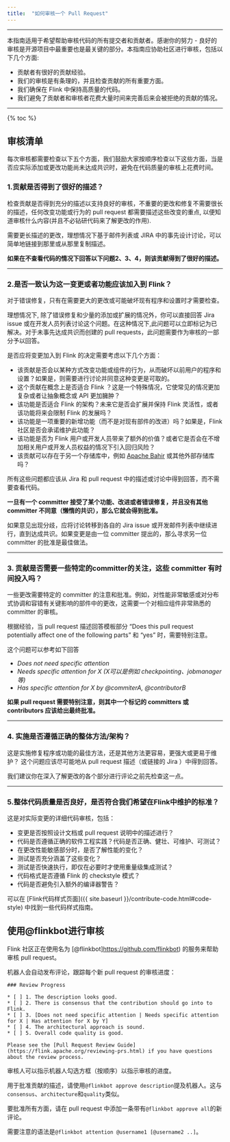 ```yaml
---
title:  "如何审核一个 Pull Request"
---
```


<hr />

本指南适用于希望帮助审核代码的所有提交者和贡献者。感谢你的努力 - 良好的审核是开源项目中最重要也是最关键的部分。本指南应协助社区进行审核，包括以下几个方面:

* 贡献者有很好的贡献经验。
* 我们的审核是有条理的，并且检查贡献的所有重要方面。
* 我们确保在 Flink 中保持高质量的代码。
* 我们避免了贡献者和审核者花费大量时间来完善后来会被拒绝的贡献的情况。

----

{% toc %}

## 审核清单

每次审核都需要检查以下五个方面，我们鼓励大家按顺序检查以下这些方面，当是否应实际添加或更改功能尚未达成共识时，避免在代码质量的审核上花费时间。

### 1.贡献是否得到了很好的描述？

检查贡献是否得到充分的描述以支持良好的审核，不重要的更改和修复不需要很长的描述，任何改变功能或行为的 pull request 都需要描述这些改变的重点, 以便知道审核什么内容(并且不必钻研代码来了解更改的作用).

需要更长描述的更改，理想情况下基于邮件列表或 JIRA 中的事先设计讨论，可以简单地链接到那里或从那里复制描述。

**如果在不查看代码的情况下回答以下问题2、3、4，则该贡献得到了很好的描述。**

-----

### 2.是否一致认为这一变更或者功能应该加入到 Flink？

对于错误修复，只有在需要更大的更改或可能破坏现有程序和设置时才需要检查。

理想情况下, 除了错误修复和少量的添加或扩展的情况外，你可以直接回答 Jira issue 或在开发人员列表讨论这个问题。在这种情况下,此问题可以立即标记为已解决。对于未事先达成共识而创建的 pull requests，此问题需要作为审核的一部分予以回答。

是否应将变更加入到 Flink 的决定需要考虑以下几个方面：

* 该贡献是否会以某种方式改变功能或组件的行为，从而破坏以前用户的程序和设置？如果是，则需要进行讨论并同意这种变更是可取的。
* 这个贡献在概念上是否适合 Flink ？这是一个特殊情况，它使常见的情况更加复杂或者让抽象概念或 API 更加臃肿？
* 该功能是否适合 Flink 的架构？未来它是否会扩展并保持 Flink 灵活性，或者该功能将来会限制 Flink 的发展吗？
* 该功能是一项重要的新增功能（而不是对现有部件的改进）吗？如果是，Flink 社区是否会承诺维护此功能？
* 该功能是否为 Flink 用户或开发人员带来了额外的价值？或者它是否会在不增加相关用户或开发人员权益的情况下引入回归风险？
* 该贡献可以存在于另一个存储库中，例如 [Apache Bahir](https://bahir.apache.org) 或其他外部存储库吗？

所有这些问题都应该从 Jira 和 pull request 中的描述或讨论中得到回答，而不需要查看代码。

**一旦有一个 committer 接受了某个功能、改进或者错误修复，并且没有其他 committer 不同意（懒惰的共识），那么它就会得到批准。** 

如果意见出现分歧，应将讨论转移到各自的 Jira issue 或开发邮件列表中继续进行，直到达成共识。如果变更是由一位 committer 提出的，那么寻求另一位 committer 的批准是最佳做法。

-----

### 3. 贡献是否需要一些特定的committer的关注，这些 committer 有时间投入吗？

一些更改需要特定的 committer 的注意和批准。例如，对性能非常敏感或对分布式协调和容错有关键影响的部件中的更改，这需要一个对相应组件非常熟悉的 committer 的审核。

根据经验，当 pull request 描述回答模板部分 “Does this pull request potentially affect one of the following parts” 和 “yes” 时，需要特别注意。

这个问题可以参考如下回答

* *Does not need specific attention*
* *Needs specific attention for X (X可以是例如 checkpointing、jobmanager 等)*
* *Has specific attention for X by @commiterA, @contributorB*

**如果 pull request 需要特别注意，则其中一个标记的 committers 或 contributors 应该给出最终批准。**

----

### 4. 实施是否遵循正确的整体方法/架构？

这是实施修复程序或功能的最佳方法，还是其他方法更容易，更强大或更易于维护？
这个问题应该尽可能地从 pull request 描述（或链接的 Jira ）中得到回答。

我们建议你在深入了解更改的各个部分进行评论之前先检查这一点。

----

### 5.整体代码质量是否良好，是否符合我们希望在Flink中维护的标准？

这是对实际变更的详细代码审核，包括：

* 变更是否按照设计文档或 pull request 说明中的描述进行？
* 代码是否遵循正确的软件工程实践？代码是否正确、健壮、可维护、可测试？
* 在更改性能敏感部分时，是否了解性能的变化？
* 测试是否充分涵盖了这些变化？
* 测试是否快速执行，即仅在必要时才使用重量级集成测试？
* 代码格式是否遵循 Flink 的 checkstyle 模式？
* 代码是否避免引入额外的编译器警告？

可以在 [Flink代码样式页面]({{ site.baseurl }}/contribute-code.html#code-style) 中找到一些代码样式指南。

## 使用@flinkbot进行审核

Flink 社区正在使用名为 [@flinkbot]https://github.com/flinkbot) 的服务来帮助审核 pull request。

机器人会自动发布评论，跟踪每个新 pull request 的审核进度：

```
### Review Progress

* [ ] 1. The description looks good.
* [ ] 2. There is consensus that the contribution should go into to Flink.
* [ ] 3. [Does not need specific attention | Needs specific attention for X | Has attention for X by Y]
* [ ] 4. The architectural approach is sound.
* [ ] 5. Overall code quality is good.

Please see the [Pull Request Review Guide](https://flink.apache.org/reviewing-prs.html) if you have questions about the review process.
```

审核人可以指示机器人勾选方框（按顺序）以指示审核的进度。

用于批准贡献的描述，请使用`@flinkbot approve description`提及机器人。这与`consensus`、`architecture`和`quality`类似。

要批准所有方面，请在 pull request 中添加一条带有`@flinkbot approve all`的新评论。

需要注意的语法是`@flinkbot attention @username1 [@username2 ..]`。


